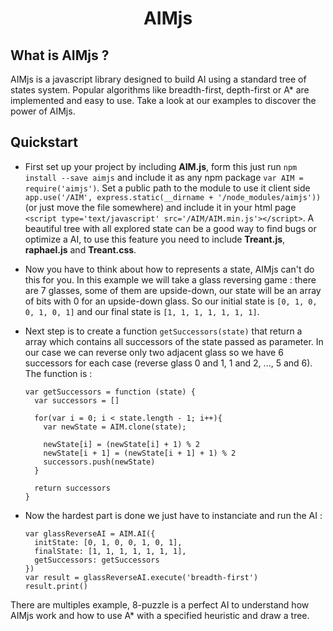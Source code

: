 <h1 align='center'>
  AIMjs
</h1>

## What is AIMjs ?
AIMjs is a javascript library designed to build AI using a standard tree of states system.
Popular algorithms like breadth-first, depth-first or A* are implemented and easy to use.
Take a look at our examples to discover the power of AIMjs.

## Quickstart
* First set up your project by including **AIM.js**, form this just run `npm install --save aimjs` and include it as any npm package `var AIM = require('aimjs')`. Set a public path to the module to use it client side `app.use('/AIM', express.static(__dirname + '/node_modules/aimjs'))` (or just move the file somewhere) and include it in your html page `<script type='text/javascript' src='/AIM/AIM.min.js'></script>`.
A beautiful tree with all explored state can be a good way to find bugs or optimize a AI, to use this feature you need to include **Treant.js**, **raphael.js** and **Treant.css**.

* Now you have to think about how to represents a state, AIMjs can't do this for you.
In this example we will take a glass reversing game : there are 7 glasses, some of them are upside-down, our state will be an array of bits with 0 for an upside-down glass. So our initial state is `[0, 1, 0, 0, 1, 0, 1]` and our final state is `[1, 1, 1, 1, 1, 1, 1]`.

* Next step is to create a function `getSuccessors(state)` that return a array which contains all successors of the state passed as parameter. In our case we can reverse only two adjacent glass so we have 6 successors for each case (reverse glass 0 and 1, 1 and 2, ..., 5 and 6). The function is :

      var getSuccessors = function (state) {
        var successors = []

        for(var i = 0; i < state.length - 1; i++){
          var newState = AIM.clone(state);

          newState[i] = (newState[i] + 1) % 2
          newState[i + 1] = (newState[i + 1] + 1) % 2
          successors.push(newState)
        }

        return successors
      }

* Now the hardest part is done we just have to instanciate and run the AI :

      var glassReverseAI = AIM.AI({
        initState: [0, 1, 0, 0, 1, 0, 1],
        finalState: [1, 1, 1, 1, 1, 1, 1],
        getSuccessors: getSuccessors
      })
      var result = glassReverseAI.execute('breadth-first')
      result.print()


There are multiples example, 8-puzzle is a perfect AI to understand how AIMjs work and how to use A* with a specified heuristic and draw a tree.
